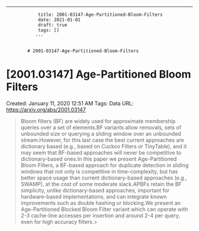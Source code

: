 ---
                title: 2001-03147-Age-Partitioned-Bloom-Filters
                date: 2021-01-01    
                draft: true
                tags: []
               ---


            # 2001-03147-Age-Partitioned-Bloom-Filters

# [2001.03147] Age-Partitioned Bloom Filters
Created: January 11, 2020 12:51 AM
Tags: Data
URL: https://arxiv.org/abs/2001.03147
> Bloom filters (BF) are widely used for approximate membership queries over a set of elements.BF variants allow removals, sets of unbounded size or querying a sliding window over an unbounded stream.However, for this last case the best current approaches are dictionary based (e.g., based on Cuckoo Filters or TinyTable), and it may seem that BF-based approaches will never be competitive to dictionary-based ones.In this paper we present Age-Partitioned Bloom Filters, a BF-based approach for duplicate detection in sliding windows that not only is competitive in time-complexity, but has better space usage than current dictionary-based approaches (e.g., SWAMP), at the cost of some moderate slack.APBFs retain the BF simplicity, unlike dictionary-based approaches, important for hardware-based implementations, and can integrate known improvements such as double hashing or blocking.We present an Age-Partitioned Blocked Bloom Filter variant which can operate with 2-3 cache-line accesses per insertion and around 2-4 per query, even for high accuracy filters.>